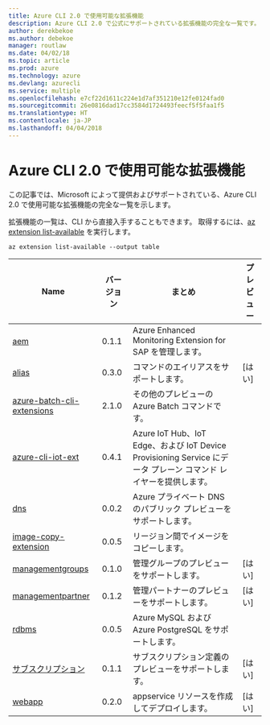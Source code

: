 ```yaml
---
title: Azure CLI 2.0 で使用可能な拡張機能
description: Azure CLI 2.0 で公式にサポートされている拡張機能の完全な一覧です。
author: derekbekoe
ms.author: debekoe
manager: routlaw
ms.date: 04/02/18
ms.topic: article
ms.prod: azure
ms.technology: azure
ms.devlang: azurecli
ms.service: multiple
ms.openlocfilehash: e7cf22d1611c224e1d7af351210e12fe0124fad0
ms.sourcegitcommit: 26e0816dad17cc3584d1724493feecf5f5faa1f5
ms.translationtype: HT
ms.contentlocale: ja-JP
ms.lasthandoff: 04/04/2018
---
```

# <a name="available-extensions-for-the-azure-cli-20"></a>Azure CLI 2.0 で使用可能な拡張機能

この記事では、Microsoft によって提供およびサポートされている、Azure CLI 2.0 で使用可能な拡張機能の完全な一覧を示します。

拡張機能の一覧は、CLI から直接入手することもできます。 取得するには、[az extension list-available](/cli/azure/extension?view=azure-cli-latest#az-extension-list-available) を実行します。

```azurecli
az extension list-available --output table
```

| Name | バージョン | まとめ | プレビュー |
|------|---------|---------|---------|
| [aem](https://github.com/Azure/azure-cli-extensions) | 0.1.1 | Azure Enhanced Monitoring Extension for SAP を管理します。 |  |
| [alias](https://github.com/Azure/azure-cli-extensions) | 0.3.0 | コマンドのエイリアスをサポートします。 | [はい] |
| [azure-batch-cli-extensions](https://github.com/Azure/azure-batch-cli-extensions) | 2.1.0 | その他のプレビューの Azure Batch コマンドです。 |  |
| [azure-cli-iot-ext](https://github.com/azure/azure-iot-cli-extension) | 0.4.1 | Azure IoT Hub、IoT Edge、および IoT Device Provisioning Service にデータ プレーン コマンド レイヤーを提供します。 |  |
| [dns](https://github.com/Azure/azure-cli-extensions) | 0.0.2 | Azure プライベート DNS のパブリック プレビューをサポートします。 |  |
| [image-copy-extension](https://github.com/Azure/azure-cli-extensions) | 0.0.5 | リージョン間でイメージをコピーします。 |  |
| [managementgroups](https://github.com/Azure/azure-cli-extensions) | 0.1.0 | 管理グループのプレビューをサポートします。 | [はい] |
| [managementpartner](https://github.com/Azure/azure-cli-extensions) | 0.1.2 | 管理パートナーのプレビューをサポートします。 | [はい] |
| [rdbms](https://github.com/Azure/azure-cli-extensions) | 0.0.5 | Azure MySQL および Azure PostgreSQL をサポートします。 |  |
| [サブスクリプション](https://github.com/Azure/azure-cli-extensions) | 0.1.1 | サブスクリプション定義のプレビューをサポートします。 | [はい] |
| [webapp](https://github.com/Azure/azure-cli-extensions) | 0.2.0 | appservice リソースを作成してデプロイします。 | [はい] |
